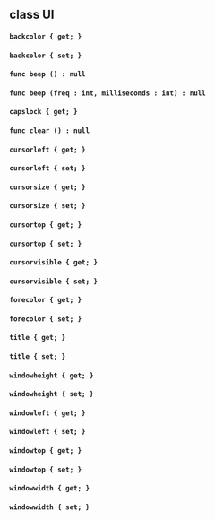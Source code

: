 ## class UI

#### ```backcolor { get; }```


#### ```backcolor { set; }```


#### ```func beep () : null```


#### ```func beep (freq : int, milliseconds : int) : null```


#### ```capslock { get; }```


#### ```func clear () : null```


#### ```cursorleft { get; }```


#### ```cursorleft { set; }```


#### ```cursorsize { get; }```


#### ```cursorsize { set; }```


#### ```cursortop { get; }```


#### ```cursortop { set; }```


#### ```cursorvisible { get; }```


#### ```cursorvisible { set; }```


#### ```forecolor { get; }```


#### ```forecolor { set; }```


#### ```title { get; }```


#### ```title { set; }```


#### ```windowheight { get; }```


#### ```windowheight { set; }```


#### ```windowleft { get; }```


#### ```windowleft { set; }```


#### ```windowtop { get; }```


#### ```windowtop { set; }```


#### ```windowwidth { get; }```


#### ```windowwidth { set; }```


